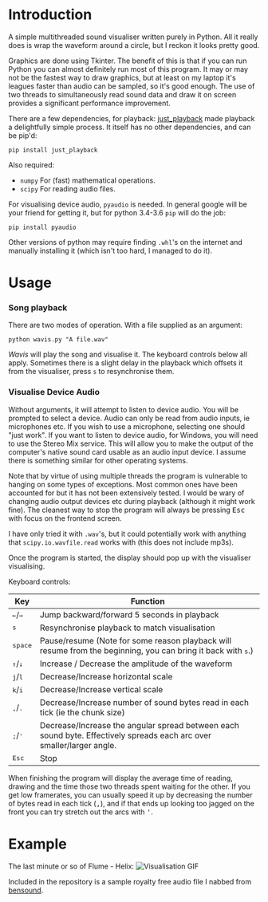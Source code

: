 # Introduction
A simple multithreaded sound visualiser written purely in Python. All it really 
does is wrap the waveform around a circle, but I reckon it looks pretty good.

Graphics are done using Tkinter. The benefit of this is that if you can run
Python you can almost definitely run most of this program. It may or may not be the fastest way to 
draw graphics, but at least on my laptop it's leagues faster than audio can be sampled, so it's good enough. 
The use of two threads to simultaneously read sound data and draw it on screen provides a significant performance improvement.

There are a few dependencies, for playback: [just_playback](https://github.com/cheofusi/just_playback) made playback a delightfully simple process. It itself has no other dependencies, and can be pip'd:

    pip install just_playback

Also required:
- `numpy` For (fast) mathematical operations. 
- `scipy` For reading audio files.

For visualising device audio, `pyaudio` is needed. In general google will be your friend for getting it, but for python 3.4-3.6 `pip` will do the job:

    pip install pyaudio

Other versions of python may require finding `.whl`'s on the internet and
manually installing it (which isn't too hard, I managed to do it).
# Usage
### Song playback
There are two modes of operation. With a file supplied as an argument:

    python wavis.py "A file.wav"

_Wavis_ will play the song and visualise it. The 
keyboard controls below all apply. Sometimes there is a slight delay in the playback which offsets it from the visualiser, press `s` to resynchronise them.

### Visualise Device Audio

Without arguments, it will attempt to listen to device audio.
You will be prompted to select a device. Audio can only be read from audio inputs, ie microphones etc. 
If you wish to use a microphone,
selecting one should "just work". If you want to listen to device audio,
for Windows, you will need to use the Stereo Mix service. This will allow you to make the output of the 
computer's native sound card usable as an audio input device. I assume there
is something similar for other operating systems.   

Note that by virtue of using multiple threads the program is vulnerable to hanging on some types of exceptions. Most common ones have been accounted for but it has not been extensively tested. I would be wary of changing audio output devices etc during playback (although it might work fine).
The cleanest way to stop the program will always be pressing <kbd>Esc</kbd> with focus on the frontend screen.

I have only tried it with `.wav`'s, but it could potentially work with anything that `scipy.io.wavfile.read` works with
(this does not include mp3s).

Once the program is started, the display should pop up with the visualiser visualising. 

Keyboard controls:

| Key | Function|
|-----|---------|
| <kbd>&#8592;</kbd>/<kbd>&#8594;</kbd> | Jump backward/forward 5 seconds in playback |
|<kbd>s</kbd> | Resynchronise playback to match visualisation |
| <kbd>space</kbd> | Pause/resume (Note for some reason playback will resume from the beginning, you can bring it back with <kbd>s</kbd>.) |
| <kbd>&#8593;</kbd>/<kbd>&#8595;</kbd> | Increase / Decrease the amplitude of the waveform |
| <kbd>j</kbd>/<kbd>l</kbd> | Decrease/Increase horizontal scale |
| <kbd>k</kbd>/<kbd>i</kbd> | Decrease/Increase vertical scale |
| <kbd>,</kbd>/<kbd>.</kbd> | Decrease/Increase number of sound bytes read in each tick (ie the chunk size) |
| <kbd>;</kbd>/<kbd>'</kbd> | Decrease/Increase the angular spread between each sound byte. Effectively spreads each arc over smaller/larger angle. |
| <kbd>Esc</kbd> | Stop |

When finishing the program will display the average time of reading, drawing
and the time those two threads spent waiting for the other. If you get low
framerates, you can usually speed it up by decreasing the number of bytes read in each tick (<kbd>,</kbd>), and if that ends up looking too jagged on the front you can try stretch out the arcs with <kbd>'</kbd>.

# Example
The last minute or so of Flume - Helix:
![Visualisation GIF](./Animation.gif)

Included in the repository is a sample royalty free audio file
I nabbed from [bensound](https://www.bensound.com/royalty-free-music/track/dubstep). 
